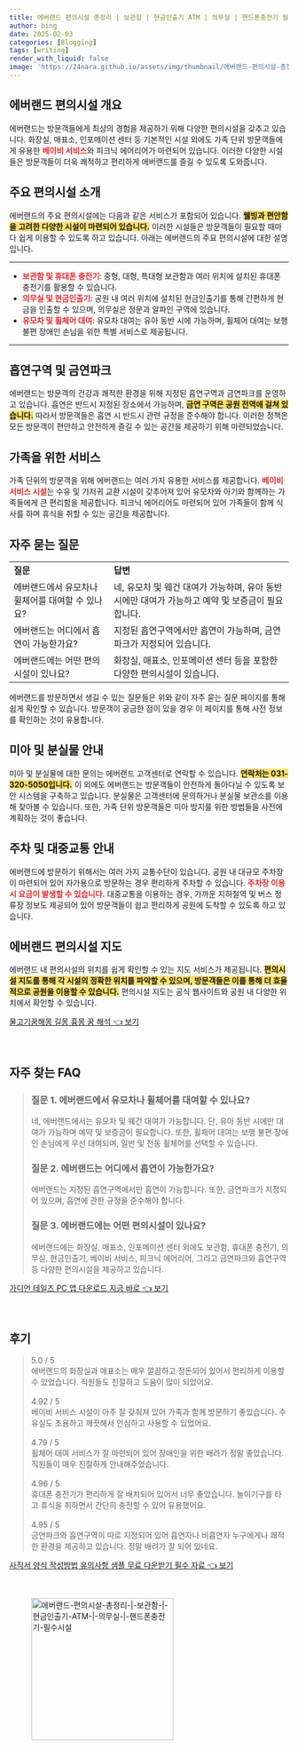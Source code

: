 ```yaml
---
title: 에버랜드 편의시설 총정리 | 보관함 | 현금인출기 ATM | 의무실 | 핸드폰충전기 필수시설
author: bing
date: 2025-02-03
categories: [Blogging]
tags: [writing]
render_with_liquid: false
image: 'https://24nara.github.io/assets/img/thumbnail/에버랜드-편의시설-총정리-|-보관함-|-현금인출기-ATM-|-의무실-|-핸드폰충전기-필수시설.webp'
---
```



<h2 id='에버랜드 편의시설 개요'>에버랜드 편의시설 개요</h2>

<p>에버랜드는 방문객들에게 최상의 경험을 제공하기 위해 다양한 편의시설을 갖추고 있습니다. 화장실, 매표소, 인포메이션 센터 등 기본적인 시설 외에도 가족 단위 방문객들에게 유용한 <b><span style="color: #ee2323;">베이비 서비스</span></b>와 피크닉 에어리어가 마련되어 있습니다. 이러한 다양한 시설들은 방문객들이 더욱 쾌적하고 편리하게 에버랜드를 즐길 수 있도록 도와줍니다.</p>

<h2 id='주요 편의시설 소개'>주요 편의시설 소개</h2>

<p>에버랜드의 주요 편의시설에는 다음과 같은 서비스가 포함되어 있습니다. <b><span style="background-color: #ffe066;">웰빙과 편안함을 고려한 다양한 시설이 마련되어 있습니다.</span></b> 이러한 시설들은 방문객들이 필요할 때마다 쉽게 이용할 수 있도록 하고 있습니다. 아래는 에버랜드의 주요 편의시설에 대한 설명입니다.</p>

<hr />

<ul>
    <li><b><span style="color: #ee2323;">보관함 및 휴대폰 충전기</span></b>: 중형, 대형, 특대형 보관함과 여러 위치에 설치된 휴대폰 충전기를 활용할 수 있습니다.</li>
    <li><b><span style="color: #ee2323;">의무실 및 현금인출기</span></b>: 공원 내 여러 위치에 설치된 현금인출기를 통해 간편하게 현금을 인출할 수 있으며, 의무실은 정문과 알파인 구역에 있습니다.</li>
    <li><b><span style="color: #ee2323;">유모차 및 휠체어 대여</span></b>: 유모차 대여는 유아 동반 시에 가능하며, 휠체어 대여는 보행 불편 장애인 손님을 위한 특별 서비스로 제공됩니다.</li>
</ul>

<hr />

<h2 id='흡연구역 및 금연파크'>흡연구역 및 금연파크</h2>

<p>에버랜드는 방문객의 건강과 쾌적한 환경을 위해 지정된 흡연구역과 금연파크를 운영하고 있습니다. 흡연은 반드시 지정된 장소에서 가능하며, <b><span style="background-color: #ffe066;">금연 구역은 공원 전역에 걸쳐 있습니다.</span></b> 따라서 방문객들은 흡연 시 반드시 관련 규정을 준수해야 합니다. 이러한 정책은 모든 방문객이 편안하고 안전하게 즐길 수 있는 공간을 제공하기 위해 마련되었습니다.</p>

<h2 id='가족을 위한 서비스'>가족을 위한 서비스</h2>

<p>가족 단위의 방문객을 위해 에버랜드는 여러 가지 유용한 서비스를 제공합니다. <b><span style="color: #ee2323;">베이비 서비스 시설</span></b>는 수유 및 기저귀 교환 시설이 갖추어져 있어 유모차와 아기와 함께하는 가족들에게 큰 편리함을 제공합니다. 피크닉 에어리어도 마련되어 있어 가족들이 함께 식사를 하며 휴식을 취할 수 있는 공간을 제공합니다.</p>

<h2 id='자주 묻는 질문'>자주 묻는 질문</h2>

<table>
    <tr>
        <td><b>질문</b></td>
        <td><b>답변</b></td>
    </tr>
    <tr>
        <td>에버랜드에서 유모차나 휠체어를 대여할 수 있나요?</td>
        <td>네, 유모차 및 웨건 대여가 가능하며, 유아 동반 시에만 대여가 가능하고 예약 및 보증금이 필요합니다.</td>
    </tr>
    <tr>
        <td>에버랜드는 어디에서 흡연이 가능한가요?</td>
        <td>지정된 흡연구역에서만 흡연이 가능하며, 금연파크가 지정되어 있습니다.</td>
    </tr>
    <tr>
        <td>에버랜드에는 어떤 편의시설이 있나요?</td>
        <td>화장실, 매표소, 인포메이션 센터 등을 포함한 다양한 편의시설이 있습니다.</td>
    </tr>
</table>

<p>에버랜드를 방문하면서 생길 수 있는 질문들은 위와 같이 자주 묻는 질문 페이지를 통해 쉽게 확인할 수 있습니다. 방문객이 궁금한 점이 있을 경우 이 페이지를 통해 사전 정보를 확인하는 것이 유용합니다.</p>

<h2 id='미아 및 분실물 안내'>미아 및 분실물 안내</h2>

<p>미아 및 분실물에 대한 문의는 에버랜드 고객센터로 연락할 수 있습니다. <b><span style="background-color: #ffe066;">연락처는 031-320-5050입니다.</span></b> 이 외에도 에버랜드는 방문객들이 안전하게 돌아다닐 수 있도록 보안 시스템을 구축하고 있습니다. 분실물은 고객센터에 문의하거나 분실물 보관소를 이용해 찾아볼 수 있습니다. 또한, 가족 단위 방문객들은 미아 방지를 위한 방법들을 사전에 계획하는 것이 좋습니다.</p>

<h2 id='주차 및 대중교통 안내'>주차 및 대중교통 안내</h2>

<p>에버랜드에 방문하기 위해서는 여러 가지 교통수단이 있습니다. 공원 내 대규모 주차장이 마련되어 있어 자가용으로 방문하는 경우 편리하게 주차할 수 있습니다. <b><span style="color: #ee2323;">주차장 이용 시 요금이 발생할 수 있습니다.</span></b> 대중교통을 이용하는 경우, 가까운 지하철역 및 버스 정류장 정보도 제공되어 있어 방문객들이 쉽고 편리하게 공원에 도착할 수 있도록 하고 있습니다.</p>

<h2 id='에버랜드 편의시설 지도'>에버랜드 편의시설 지도</h2>

<p>에버랜드 내 편의시설의 위치를 쉽게 확인할 수 있는 지도 서비스가 제공됩니다. <b><span style="background-color: #ffe066;">편의시설 지도를 통해 각 시설의 정확한 위치를 파악할 수 있으며, 방문객들은 이를 통해 더 효율적으로 공원을 이용할 수 있습니다.</span></b> 편의시설 지도는 공식 웹사이트와 공원 내 다양한 위치에서 확인할 수 있습니다.</p>


<p><a class="click-button" title="물고기꿈해몽 길몽 흉몽 꿈 해석" href="https://24nara.github.io/posts/%EB%AC%BC%EA%B3%A0%EA%B8%B0%EA%BF%88%ED%95%B4%EB%AA%BD-%EA%B8%B8%EB%AA%BD-%ED%9D%89%EB%AA%BD-%EA%BF%88-%ED%95%B4%EC%84%9D/" rel="dofollow">물고기꿈해몽 길몽 흉몽 꿈 해석 👈 보기</a></p><br>
<h2 id='자주_찾는_FAQ'>자주 찾는 FAQ</h2>
<div itemscope="" itemtype="https://schema.org/FAQPage"> 
<blockquote> 
<div itemscope="" itemprop="mainEntity" itemtype="https://schema.org/Question"> 
<h3 itemprop="name">질문 1. 에버랜드에서 유모차나 휠체어를 대여할 수 있나요?</h3> 
<div itemscope="" itemprop="acceptedAnswer" itemtype="https://schema.org/Answer"> 
<span itemprop="text"> 
<p>네, 에버랜드에서는 유모차 및 웨건 대여가 가능합니다. 단, 유아 동반 시에만 대여가 가능하며 예약 및 보증금이 필요합니다. 또한, 휠체어 대여는 보행 불편 장애인 손님에게 우선 대여되며, 일반 및 전동 휠체어를 선택할 수 있습니다.</p> 
</span> 
</div> 
</div> 
<div itemscope="" itemprop="mainEntity" itemtype="https://schema.org/Question"> 
<h3 itemprop="name">질문 2. 에버랜드는 어디에서 흡연이 가능한가요?</h3> 
<div itemscope="" itemprop="acceptedAnswer" itemtype="https://schema.org/Answer"> 
<span itemprop="text"> 
<p>에버랜드는 지정된 흡연구역에서만 흡연이 가능합니다. 또한, 금연파크가 지정되어 있으며, 흡연에 관한 규정을 준수해야 합니다.</p> 
</span> 
</div> 
</div> 
<div itemscope="" itemprop="mainEntity" itemtype="https://schema.org/Question"> 
<h3 itemprop="name">질문 3. 에버랜드에는 어떤 편의시설이 있나요?</h3> 
<div itemscope="" itemprop="acceptedAnswer" itemtype="https://schema.org/Answer"> 
<span itemprop="text"> 
<p>에버랜드에는 화장실, 매표소, 인포메이션 센터 외에도 보관함, 휴대폰 충전기, 의무실, 현금인출기, 베이비 서비스, 피크닉 에어리어, 그리고 금연파크와 흡연구역 등 다양한 편의시설을 제공하고 있습니다.</p> 
</span> 
</div> 
</div> 
</blockquote> 
</div>
<p><a class="click-button" title="가디언 테일즈 PC 앱 다운로드 지금 바로" href="https://24nara.github.io/posts/%EA%B0%80%EB%94%94%EC%96%B8-%ED%85%8C%EC%9D%BC%EC%A6%88-PC-%EC%95%B1-%EB%8B%A4%EC%9A%B4%EB%A1%9C%EB%93%9C-%EC%A7%80%EA%B8%88-%EB%B0%94%EB%A1%9C/" rel="dofollow">가디언 테일즈 PC 앱 다운로드 지금 바로 👈 보기</a></p><br>
<h2 id='후기'>후기</h2>
<div itemscope itemtype="https://schema.org/Product">
  <blockquote>
  <div itemprop="review" itemscope itemtype="https://schema.org/Review">
      <div itemprop="reviewRating" itemscope itemtype="https://schema.org/Rating"> <span itemprop="ratingValue">5.0</span> / <span itemprop="bestRating">5</span> </div>
      <span itemprop="reviewBody">에버랜드의 화장실과 매표소는 매우 깔끔하고 정돈되어 있어서 편리하게 이용할 수 있었습니다. 직원들도 친절하고 도움이 많이 되었어요.</span>
  </div>
  <br>
  <div itemprop="review" itemscope itemtype="https://schema.org/Review">
      <div itemprop="reviewRating" itemscope itemtype="https://schema.org/Rating"> <span itemprop="ratingValue">4.92</span> / <span itemprop="bestRating">5</span> </div>
      <span itemprop="reviewBody">베이비 서비스 시설이 아주 잘 갖춰져 있어 가족과 함께 방문하기 좋았습니다. 수유실도 조용하고 깨끗해서 안심하고 사용할 수 있었어요.</span>
  </div>
  <br>
  <div itemprop="review" itemscope itemtype="https://schema.org/Review">
      <div itemprop="reviewRating" itemscope itemtype="https://schema.org/Rating"> <span itemprop="ratingValue">4.79</span> / <span itemprop="bestRating">5</span> </div>
      <span itemprop="reviewBody">휠체어 대여 서비스가 잘 마련되어 있어 장애인을 위한 배려가 정말 좋았습니다. 직원들이 매우 친절하게 안내해주었습니다.</span>
  </div>
  <br>
  <div itemprop="review" itemscope itemtype="https://schema.org/Review">
      <div itemprop="reviewRating" itemscope itemtype="https://schema.org/Rating"> <span itemprop="ratingValue">4.96</span> / <span itemprop="bestRating">5</span> </div>
      <span itemprop="reviewBody">휴대폰 충전기가 편리하게 잘 배치되어 있어서 너무 좋았습니다. 놀이기구를 타고 휴식을 취하면서 간단히 충전할 수 있어 유용했어요.</span>
  </div>
  <br>
  <div itemprop="review" itemscope itemtype="https://schema.org/Review">
      <div itemprop="reviewRating" itemscope itemtype="https://schema.org/Rating"> <span itemprop="ratingValue">4.95</span> / <span itemprop="bestRating">5</span> </div>
      <span itemprop="reviewBody">금연파크와 흡연구역이 따로 지정되어 있어 흡연자나 비흡연자 누구에게나 쾌적한 환경을 제공하고 있습니다. 정말 배려가 잘 되어 있네요.</span>
  </div>
  </blockquote>
</div>
<p><a class="click-button" title="사직서 양식 작성방법 유의사항 샘플 무료 다운받기 필수 자료" href="https://24nara.github.io/posts/%EC%82%AC%EC%A7%81%EC%84%9C-%EC%96%91%EC%8B%9D-%EC%9E%91%EC%84%B1%EB%B0%A9%EB%B2%95-%EC%9C%A0%EC%9D%98%EC%82%AC%ED%95%AD-%EC%83%98%ED%94%8C-%EB%AC%B4%EB%A3%8C-%EB%8B%A4%EC%9A%B4%EB%B0%9B%EA%B8%B0-%ED%95%84%EC%88%98-%EC%9E%90%EB%A3%8C/" rel="dofollow">사직서 양식 작성방법 유의사항 샘플 무료 다운받기 필수 자료 👈 보기</a></p><br>
<figure class="image"><img src="https://24nara.github.io/assets/img/thumbnail/에버랜드-편의시설-총정리-|-보관함-|-현금인출기-ATM-|-의무실-|-핸드폰충전기-필수시설.webp" alt="에버랜드-편의시설-총정리-|-보관함-|-현금인출기-ATM-|-의무실-|-핸드폰충전기-필수시설" width="256" height="256"></figure>